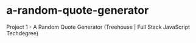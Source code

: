 # a-random-quote-generator
Project 1 - A Random Quote Generator (Treehouse | Full Stack JavaScript Techdegree)

